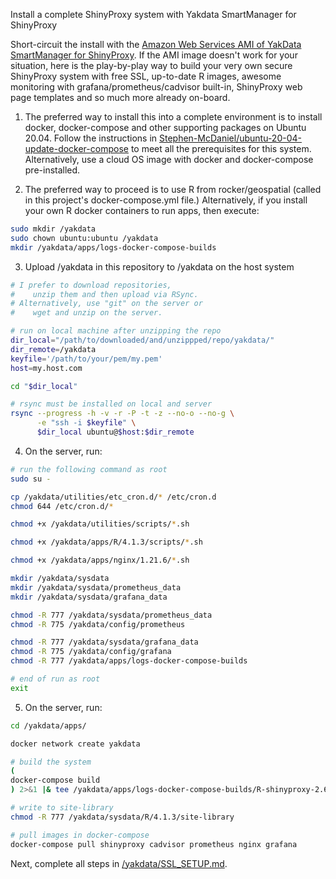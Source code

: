 Install a complete ShinyProxy system with Yakdata SmartManager for ShinyProxy

Short-circuit the install with the [Amazon Web Services AMI of YakData SmartManager for ShinyProxy](https://aws.amazon.com/marketplace/pp/prodview-de7oj4x576blg). If the AMI image doesn't work for your situation, here is the play-by-play way to build your very own secure ShinyProxy system with free SSL, up-to-date R images, awesome monitoring with grafana/prometheus/cadvisor built-in, ShinyProxy web page templates and so much more already on-board.

1) The preferred way to install this into a complete environment is to install docker, docker-compose and other supporting packages on Ubuntu 20.04. Follow the instructions in [Stephen-McDaniel/ubuntu-20-04-update-docker-compose](https://github.com/Stephen-McDaniel/ubuntu-20-04-update-docker-compose) to meet all the prerequisites for this system. 
Alternatively, use a cloud OS image with docker and docker-compose pre-installed.

2) The preferred way to proceed is to use R from rocker/geospatial (called in this project's docker-compose.yml file.) 
Alternatively, if you install your own R docker containers to run apps, then execute:

```bash
sudo mkdir /yakdata
sudo chown ubuntu:ubuntu /yakdata
mkdir /yakdata/apps/logs-docker-compose-builds
```

3) Upload /yakdata in this repository to /yakdata on the host system

```bash
# I prefer to download repositories, 
#    unzip them and then upload via RSync.
# Alternatively, use "git" on the server or 
#    wget and unzip on the server.

# run on local machine after unzipping the repo
dir_local="/path/to/downloaded/and/unzippped/repo/yakdata/"
dir_remote=/yakdata
keyfile='/path/to/your/pem/my.pem'
host=my.host.com

cd "$dir_local"

# rsync must be installed on local and server
rsync --progress -h -v -r -P -t -z --no-o --no-g \
      -e "ssh -i $keyfile" \
      $dir_local ubuntu@$host:$dir_remote
```

4) On the server, run:

```bash
# run the following command as root
sudo su -

cp /yakdata/utilities/etc_cron.d/* /etc/cron.d
chmod 644 /etc/cron.d/*

chmod +x /yakdata/utilities/scripts/*.sh

chmod +x /yakdata/apps/R/4.1.3/scripts/*.sh

chmod +x /yakdata/apps/nginx/1.21.6/*.sh

mkdir /yakdata/sysdata
mkdir /yakdata/sysdata/prometheus_data
mkdir /yakdata/sysdata/grafana_data

chmod -R 777 /yakdata/sysdata/prometheus_data
chmod -R 775 /yakdata/config/prometheus

chmod -R 777 /yakdata/sysdata/grafana_data
chmod -R 775 /yakdata/config/grafana
chmod -R 777 /yakdata/apps/logs-docker-compose-builds

# end of run as root
exit
```

5) On the server, run:
```bash
cd /yakdata/apps/

docker network create yakdata

# build the system
(
docker-compose build 
) 2>&1 |& tee /yakdata/apps/logs-docker-compose-builds/R-shinyproxy-2.6.1.log

# write to site-library
chmod -R 777 /yakdata/sysdata/R/4.1.3/site-library

# pull images in docker-compose 
docker-compose pull shinyproxy cadvisor prometheus nginx grafana
```

Next, complete all steps in [/yakdata/SSL_SETUP.md](SSL_SETUP.md). 